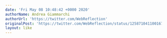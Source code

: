 ```yaml
---
date: 'Fri May 08 10:48:42 +0000 2020'
authorName: Andrea Giammarchi
authorUrl: 'https://twitter.com/WebReflection'
originalPost: 'https://twitter.com/WebReflection/status/1258710411001675778'
layout: like
---
```

